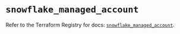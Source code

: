 # `snowflake_managed_account`

Refer to the Terraform Registry for docs: [`snowflake_managed_account`](https://registry.terraform.io/providers/snowflake-labs/snowflake/0.98.0/docs/resources/managed_account).
